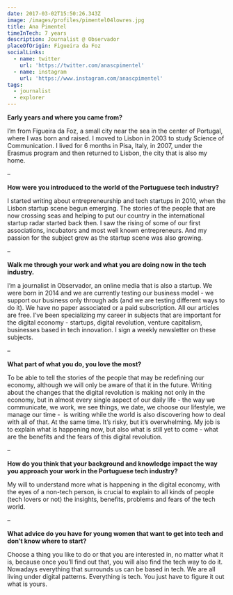 ```yaml
---
date: 2017-03-02T15:50:26.343Z
image: /images/profiles/pimentel04lowres.jpg
title: Ana Pimentel
timeInTech: 7 years
description: Journalist @ Observador
placeOfOrigin: Figueira da Foz
socialLinks:
  - name: twitter
    url: 'https://twitter.com/anascpimentel'
  - name: instagram
    url: 'https://www.instagram.com/anascpimentel'
tags:
  - journalist
  - explorer
---
```


**Early years and
where you came from?**

I’m from Figueira
da Foz, a small city near the sea in the center of Portugal, where I was born
and raised. I moved to Lisbon in 2003 to study Science of Communication. I
lived for 6 months in Pisa, Italy, in 2007, under the Erasmus program and then
returned to Lisbon, the city that is also my home.

–

**How were you
introduced to the world of the Portuguese tech industry?**

I started writing
about entrepreneurship and tech startups in 2010, when the Lisbon startup scene
begun emerging. The stories of the people that are now crossing seas and
helping to put our country in the international startup radar started back
then. I saw the rising of some of our first associations, incubators and most
well known entrepreneurs. And my passion for the subject grew as the startup
scene was also growing.

–

**Walk me through
your work and what you are doing now in the tech industry.**

I’m a journalist
in Observador, an online media that is also a startup. We were born in 2014 and
we are currently testing our business model - we support our business only
through ads (and we are testing different ways to do it). We have no paper
associated or a paid subscription. All our articles are free. I’ve been
specializing my career in subjects that are important for the digital economy -
startups, digital revolution, venture capitalism, businesses based in tech
innovation. I sign a weekly newsletter on these subjects.

–

**What part of what
you do, you love the most?**

To be able to
tell the stories of the people that may be redefining our economy, although we
will only be aware of that it in the future. Writing about the changes that the
digital revolution is making not only in the economy, but in almost every
single aspect of our daily life - the way we communicate, we work, we see things,
we date, we choose our lifestyle, we manage our time -  is writing while the world is also
discovering how to deal with all of that. At the same time. It’s risky, but
it’s overwhelming. My job is to explain what is happening now, but also what is
still yet to come - what are the benefits and the fears of this digital
revolution.

–

**How do you think
that your background and knowledge impact the way you approach your work in the
Portuguese tech industry?**

My will to
understand more what is happening in the digital economy, with the eyes of a
non-tech person, is crucial to explain to all kinds of people (tech lovers or
not) the insights, benefits, problems and fears of the tech world.

–

**What advice do
you have for young women that want to get into tech and don’t know where to
start?**

Choose a thing
you like to do or that you are interested in, no matter what it is, because
once you’ll find out that, you will also find the tech way to do it. Nowadays
everything that surrounds us can be based in tech. We are all living under
digital patterns. Everything is tech. You just have to figure it out what is
yours.